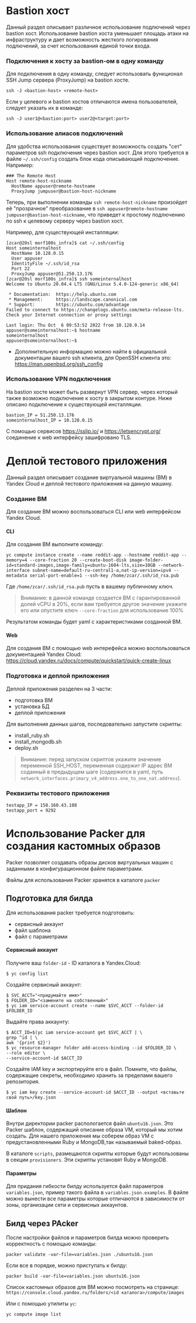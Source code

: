 # Bastion хост
Данный раздел описывает различное использование подлючений через bastion хост. Использование bastion хоста уменьшает площадь атаки на инфраструктуру и дает возможность жесткого логирования подлючений, за счет использования единой точки входа.

###

### Подключения к хосту за bastion-ом в одну команду

Для подключения в одну команду, следует использовать функционал SSH Jump сервера (ProxyJump) на bastion хосте.

```
ssh -J <bastion-host> <remote-host>
```

Если у целевого и bastion хостов отличаются имена пользователей, следует указать их в команде:
```
ssh -J user1@<bastion:port> user2@<target:port>
```

### Использование алиасов подключений

Для удобства использования существует возможность создать "сет" параметров ssh подключения через bastion хост. Для этого требуется в файле `~/.ssh/config` создать блок кода описывающий подключение. Например:
```
### The Remote Host
Host remote-host-nickname
  HostName appuser@remote-hostname
  ProxyJump jumpuser@bastion-host-nickname
```

Теперь, при выполнении команды `ssh remote-host-nickname` произойдет её "прозрачное" преобразование в `ssh appuser@remote-hostname jumpuser@bastion-host-nickname`, что приведет к простому подлючению по ssh к целевому серверу через bastion хост.

Например, для существующей инсталляции:
```
[zcar@20sl morf100s_infra]$ cat ~/.ssh/config
Host someinternalhost
  HostName 10.128.0.15
  User appuser
  IdentityFile ~/.ssh/id_rsa
  Port 22
  ProxyJump appuser@51.250.13.176
[zcar@20sl morf100s_infra]$ ssh someinternalhost
Welcome to Ubuntu 20.04.4 LTS (GNU/Linux 5.4.0-124-generic x86_64)

 * Documentation:  https://help.ubuntu.com
 * Management:     https://landscape.canonical.com
 * Support:        https://ubuntu.com/advantage
Failed to connect to https://changelogs.ubuntu.com/meta-release-lts. Check your Internet connection or proxy settings

Last login: Thu Oct  6 09:53:52 2022 from 10.128.0.14
appuser@someinternalhost:~$ hostname
someinternalhost
appuser@someinternalhost:~$
```

 - Дополнительную информацию можно найти в официальной документации вашего ssh клиента, для OpenSSH клиента это:
https://man.openbsd.org/ssh_config


### Использование VPN подключения

На bastion хосте может быть развернут VPN сервер, через который также возможно подключение к хосту в закрытом контуре. Ниже описано подключение к существующей инсталляции.

```
bastion_IP = 51.250.13.176
someinternalhost_IP = 10.128.0.15
```

С помощью сервисов https://sslip.io/ и https://letsencrypt.org/ соединение к web интерфейсу зашифровано TLS.

# Деплой тестового приложения
Данный раздел описывает создание виртуальной машины (ВМ) в Yandex Cloud и деплой тестового приложения на данную машину.


### Создание ВМ

Для создание ВМ можно воспользоваться CLI или web интерфейсом Yandex Cloud.

#### CLI
Для создания ВМ выполните команду:

```
yc compute instance create --name reddit-app --hostname reddit-app --memory=4 --core-fraction 20 --create-boot-disk image-folder-id=standard-images,image-family=ubuntu-1604-lts,size=10GB --network-interface subnet-name=default-ru-central1-a,nat-ip-version=ipv4 --metadata serial-port-enable=1 --ssh-key /home/zcar/.ssh/id_rsa.pub
```

Где `/home/zcar/.ssh/id_rsa.pub` пусть в вашему публичному ключ.
> Внимание: в данной команде создается ВМ с гарантированной долей vCPU в 20%, если вам требуется другое значение укажите его или опустите ключ `--core-fraction` для использование 100%

Результатом команды будет yaml с характеристиками созданной ВМ.

#### Web
Для создания ВМ с помощью web интерефейса можно воспользоваться документацией Yandex Cloud:
https://cloud.yandex.ru/docs/compute/quickstart/quick-create-linux

### Подготовка и деплой приложения
Деплой приложения разделен на 3 части:
 - подготовка ВМ
 - установка БД
 - деплой приложения

Для выполнения данных шагов, последовательно запустите скрипты:
 - install_ruby.sh
 - install_mongodb.sh
 - deploy.sh

> Внимание: перед запуском скриптов укажите значение переменной SSH_HOST, переменная содержит IP адрес ВМ соданный в предыдущем шаге (содержится в yaml, путь `network_interfaces.primary_v4_address.one_to_one_nat.address`).

### Реквизиты тестового приложения

```
testapp_IP = 158.160.43.108
testapp_port = 9292
```

# Использование Packer для создания кастомных образов
Packer позволяет создавать образы дисков виртуальных машин с заданными в конфигурационном файле параметрами.

Файлы для использования Packer хранятся в каталоге `packer`

## Подготовка для билда
Для использования packer требуется подготовить:
 - сервисный аккаунт
 - файл шаблона
 - файл с параметрами

#### Сервисный аккаунт

Получите ваш `folder-id` - ID каталога в Yandex.Cloud:
```
$ yc config list
```
Создайте сервисный аккаунт:
```
$ SVC_ACCT="<придумайте имя>"
$ FOLDER_ID="<замените на собственный>"
$ yc iam service-account create --name $SVC_ACCT --folder-id $FOLDER_ID
```

Выдайте права аккаунту:
```
$ ACCT_ID=$(yc iam service-account get $SVC_ACCT | \
grep ^id | \
awk '{print $2}')
$ yc resource-manager folder add-access-binding --id $FOLDER_ID \
--role editor \
--service-account-id $ACCT_ID
```
Создайте IAM key и экспортируйте его в файл. Помните, что
файлы, содержащие секреты, необходимо хранить за пределами
вашего репозитория.
```
$ yc iam key create --service-account-id $ACCT_ID --output <вставьте свой путь>/key.json
```
#### Шаблон
Внутри директории packer распологается файл `ubuntu16.json`. Это Packer шаблон, содержащий описание образа VM,
который мы хотим создать. Для нашего приложения мы
соберем образ VM с предустановленными Ruby и MongoDB,так
называемый baked-образ.

В каталоге `scripts`, размещаются скрипты которые будут использованы в секции `provisioners`. Эти скрипты установят Ruby и MongoDB.

#### Параметры
Для придания гибкости билду используется файл параметров `variables.json`, пример такого файла в `variables.json.examples`.
В файле можно вынести все параметры которые отличаются в зависимости от зоны, организации сети и сервисных аккаунтов.

## Билд через PAcker
После настройки файлов и параметров билда можно проверить корректность с помощью команды:
```
packer validate -var-file=variables.json ./ubuntu16.json
```
Если все в порядке, можно приступать к билду:
```
packer build -var-file=variables.json ubuntu16.json
```

Список кастомных образов для ВМ можно посмотреть на странице:
`https://console.cloud.yandex.ru/folders/<id каталога>/compute/images`

Или с помощью утилиты `yc`:
```
yc compute image list
```
